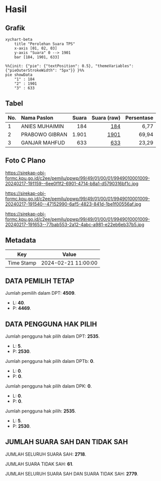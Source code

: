 # Hasil

## Grafik

```mermaid
xychart-beta
    title "Perolehan Suara TPS"
    x-axis [01, 02, 03]
    y-axis "Suara" 0 --> 1901
    bar [184, 1901, 633]
```

```mermaid
%%{init: {"pie": {"textPosition": 0.5}, "themeVariables": {"pieOuterStrokeWidth": "5px"}} }%%
pie showData
    "1" : 184
    "2" : 1901
    "3" : 633
```

## Tabel

| No. | Nama Paslon    | Suara | Suara (raw) | Persentase |
|:--- |:-------------- | -----:| -----------:| ----------:|
| 1   | ANIES MUHAIMIN | 184   | [184][p-1]  | 6,77       |
| 2   | PRABOWO GIBRAN | 1.901 | [1901][p-2] | 69,94      |
| 3   | GANJAR MAHFUD  | 633   | [633][p-3]  | 23,29      |


[p-1]: https://github.com/gigit-pemilu/pemilu-2024-99-luar-negeri/blob/main/pilpres/hitung-suara/sub/99-luar-negeri/sub/49-hong-kong-republik-rakyat-tiongkok/sub/01-hong-kong-republik-rakyat-tiongkok/sub/0001-hong-kong-republik-rakyat-tiongkok/sub/009-pos-005/sub/paslon-1.txt
[p-2]: https://github.com/gigit-pemilu/pemilu-2024-99-luar-negeri/blob/main/pilpres/hitung-suara/sub/99-luar-negeri/sub/49-hong-kong-republik-rakyat-tiongkok/sub/01-hong-kong-republik-rakyat-tiongkok/sub/0001-hong-kong-republik-rakyat-tiongkok/sub/009-pos-005/sub/paslon-2.txt
[p-3]: https://github.com/gigit-pemilu/pemilu-2024-99-luar-negeri/blob/main/pilpres/hitung-suara/sub/99-luar-negeri/sub/49-hong-kong-republik-rakyat-tiongkok/sub/01-hong-kong-republik-rakyat-tiongkok/sub/0001-hong-kong-republik-rakyat-tiongkok/sub/009-pos-005/sub/paslon-3.txt

## Foto C Plano

https://sirekap-obj-formc.kpu.go.id/c2ee/pemilu/ppwp/99/49/01/00/01/9949010001009-20240217-191159--6ee0f1f2-6901-4714-b8a1-d5790316bf1c.jpg

https://sirekap-obj-formc.kpu.go.id/c2ee/pemilu/ppwp/99/49/01/00/01/9949010001009-20240217-191540--47152990-6af5-4823-841d-1be1f00556af.jpg

https://sirekap-obj-formc.kpu.go.id/c2ee/pemilu/ppwp/99/49/01/00/01/9949010001009-20240217-191653--77bab553-2a12-4abc-a981-e22eb6eb37b5.jpg


## Metadata

| Key        | Value               |
| ---------- | ------------------- |
| Time Stamp | 2024-02-21 11:00:00 |


## DATA PEMILIH TETAP

Jumlah pemilih dalam DPT: **4509**.
 * L: **40**.
 * P: **4469**.

## DATA PENGGUNA HAK PILIH

Jumlah pengguna hak pilih dalam DPT: **2535**.
 * L: **5**.
 * P: **2530**.

Jumlah pengguna hak pilih dalam DPTb: **0**.
 * L: **0**.
 * P: **0**.

Jumlah pengguna hak pilih dalam DPK: **0**.
 * L: **0**.
 * P: **0**.

Jumlah pengguna hak pilih: **2535**.
 * L: **5**.
 * P: **2530**.

## JUMLAH SUARA SAH DAN TIDAK SAH

JUMLAH SELURUH SUARA SAH: **2718**.

JUMLAH SUARA TIDAK SAH: **61**.

JUMLAH SELURUH SUARA SAH DAN SUARA TIDAK SAH: **2779**.



